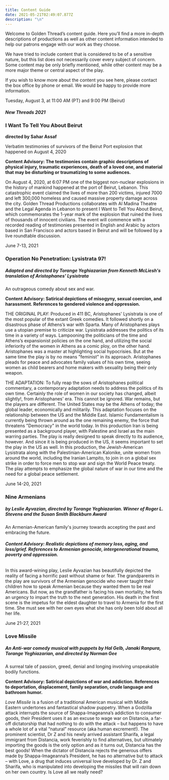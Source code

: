 ```yaml
---
title: Content Guide
date: 2021-05-21T02:49:07.877Z
description: "\n"
---
```

Welcome to Golden Thread’s content guide. Here you’ll find a more in-depth descriptions of productions as well as other content information intended to help our patrons engage with our work as they choose.

We have tried to include content that is considered to be of a sensitive nature, but this list does not necessarily cover every subject of concern. Some content may be only briefly mentioned, while other content may be a more major theme or central aspect of the play.

If you wish to know more about the content you see here, please contact the box office by phone or email. We would be happy to provide more information.

Tuesday, August 3, at 11:00 AM (PT) and 9:00 PM (Beirut)

##### New Threads 2021

### I Want To Tell You About Beirut

**directed by Sahar Assaf**

Verbatim testimonies of survivors of the Beirut Port explosion that happened on August 4, 2020

**Content Advisory: The testimonies contain graphic descriptions of physical injury, traumatic experiences, death of a loved one, and material that may be disturbing or traumatizing to some audiences.**

On August 4, 2020, at 6:07 PM one of the biggest non-nuclear explosions in the history of mankind happened at the port of Beirut, Lebanon. This catastrophic event claimed the lives of more than 200 victims, injured 7000 and left 300,000 homeless and caused massive property damage across the city. Golden Thread Productions collaborates with Al Madina Theatre and the Legal Agenda in Lebanon to present I Want to Tell You About Beirut, which commemorates the 1-year mark of the explosion that ruined the lives of thousands of innocent civilians. The event will commence with a recorded reading of testimonies presented in English and Arabic by actors based in San Francisco and actors based in Beirut and will be followed by a live roundtable discussion.

June 7-13, 2021

### Operation No Penetration: Lysistrata 97!

##### Adapted and directed by Torange Yeghiazarian from Kenneth McLiesh's translation of Aristophanes' Lysistrata

An outrageous comedy about sex and war.

**Content Advisory: Satirical depictions of misogyny, sexual coercion, and harassment. References to gendered violence and oppression.**

THE ORIGINAL PLAY: Produced in 411 BC, Aristophanes' Lysistrata is one of the most popular of the extant Greek comedies. It followed shortly on a disastrous phase of Athens’s war with Sparta. Many of Aristophanes plays use a utopian premise to criticize war. Lysistrata addresses the politics of its time in a variety of ways. Lampooning the politicians of the time and Athens’s expansionist policies on the one hand, and utilizing the social inferiority of the women in Athens as a comic ploy, on the other hand. Aristophanes was a master at highlighting social hypocrisies. But at the same time the play is by no means "feminist" in its approach. Aristophanes pleads for peace and advocates family values of his own time, seeing women as child bearers and home makers with sexuality being their only weapon.

THE ADAPTATION: To fully reap the sows of Aristophanes political commentary, a contemporary adaptation needs to address the politics of its own time. Certainly the role of women in our society has changed, albeit slightly!, from Aristophanes' era. This cannot be ignored. War remains, but the players are different. The United States may be the Athens of today; the global leader, economically and militarily. This adaptation focuses on the relationship between the US and the Middle East. Islamic Fundamentalism is currently being thrown around as the one remaining enemy, the force that threatens "Democracy" in the world today. In this production Iran is being presented as a background player, with Palestine and Israel as the main warring parties. The play is really designed to speak directly to its audience, however. And since it is being produced in the US, it seems important to set the play in the US as well. In this production, the Jewish-American Lysistrata along with the Palestinian-American Kalonike, unite women from around the world, including the Iranian Lampito, to join in on a global sex strike in order to force men to stop war and sign the World Peace treaty. The play attempts to emphasize the global nature of war in our time and the need for a global peace settlement.

June 14-20, 2021

### Nine Armenians

##### by Leslie Ayvazian, directed by Torange Yeghiazarian. Winner of Roger L. Stevens and the Susan Smith Blackburn Award

An Armenian-American family's journey towards accepting the past and embracing the future.

###### **Content Advisory: Realistic depictions of memory loss, aging, and loss/grief. References to Armenian genocide, intergenerational trauma, poverty and oppression.**

In this award-wining play, Leslie Ayvazian has beautifully depicted the reality of facing a horrific past without shame or fear. The grandparents in the play are survivors of the Armenian genocide who never taught their children how to speak Armenian because they wanted them to be real Americans. But now, as the grandfather is facing his own mortality, he feels an urgency to impart the truth to the next generation. His death in the first scene is the impetus for the eldest daughter to travel to Armenia for the first time. She must see with her own eyes what she has only been told about all her life.

June 21-27, 2021

### Love Missile

##### An Anti-war comedy musical with puppets by Hal Gelb, Janaki Ranpura, Torange Yeghiazarian, and directed by Norman Gee

A surreal tale of passion, greed, denial and longing involving unspeakable bodily functions.

**Content Advisory: Satirical depictions of war and addiction. References to deportation, displacement, family separation, crude language and bathroom humor.**

*Love Missile* is a fusion of a traditional American musical with Middle Eastern undertones and fantastical shadow puppetry. When a Godzilla attack interrupts the source of Shappa-Imageanna’s addiction to consumer goods, their President uses it as an excuse to wage war on Distancia, a far-off dictatorship that had nothing to do with the attack – but happens to have a whole lot of a vital “natural” resource (aka human excrement!). The prominent scientist, Dr Z and his newly arrived assistant Sharifa, a legal immigrant from Distancia, work feverishly to find alternatives, but ultimately importing the goods is the only option and as it turns out, Distancia has the best goods! When the dictator of Distancia rejects the generous offers made by Shappa-Imageanna’s President, he has no alternative but to attack – with Love, a drug that induces universal love developed by Dr. Z and Sharifa, who is manipulated into developing the missiles that will rain down on her own country. Is Love all we really need?